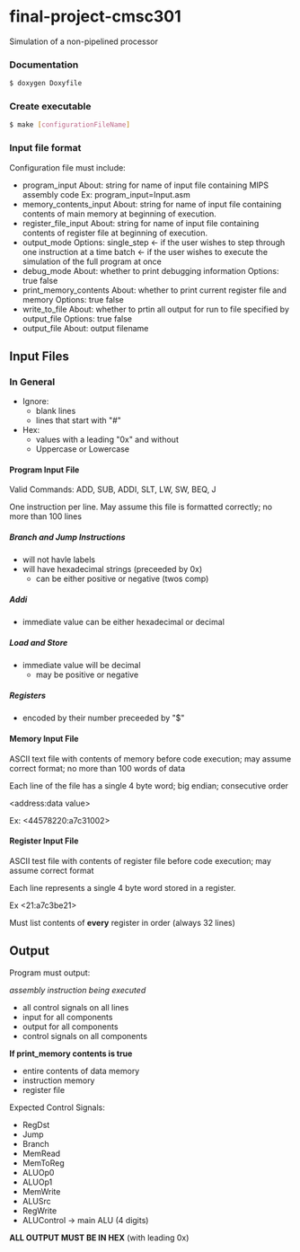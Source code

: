 # final-project-cmsc301
Simulation of a non-pipelined processor

### Documentation
``` bash
$ doxygen Doxyfile
```

### Create executable
``` bash
$ make [configurationFileName]
```


### Input file format
Configuration file must include:
* program_input
   About: string for name of input file containing MIPS assembly code
   Ex:    program_input=Input.asm
* memory_contents_input
   About: string for name of input file containing contents of main memory at beginning of execution.
* register_file_input
   About: string for name of input file containing contents of register file at beginning of execution.
* output_mode
   Options: single_step <- if the user wishes to step through one instruction at a time
            batch       <- if the user wishes to execute the simulation of the full program at once
* debug_mode
   About: whether to print debugging information
   Options: true
            false
* print_memory_contents
   About: whether to print current register file and memory
   Options: true
            false
* write_to_file
   About: whether to prtin all output for run to file specified by output_file
   Options: true
            false
* output_file
   About: output filename


## Input Files

### In General
* Ignore:
   * blank lines
   * lines that start with "#"
* Hex:
   * values with a leading "0x" and without
   * Uppercase or Lowercase

#### Program Input File
Valid Commands: ADD, SUB, ADDI, SLT, LW, SW, BEQ, J

One instruction per line.
May assume this file is formatted correctly; no more than 100 lines

##### Branch and Jump Instructions
* will not havle labels
* will have hexadecimal strings (preceeded by 0x)
   * can be either positive or negative (twos comp)

##### Addi
* immediate value can be either hexadecimal or decimal

##### Load and Store
* immediate value will be decimal
   * may be positive or negative

##### Registers
* encoded by their number preceeded by "$"

#### Memory Input File
ASCII text file with contents of memory before code execution; may assume correct format; no more than 100 words of data

Each line of the file has a single 4 byte word; big endian; consecutive order

<address:data value>

Ex: <44578220:a7c31002>

#### Register Input File
ASCII test file with contents of register file before code execution; may assume correct format

Each line represents a single 4 byte word stored in a register.

<register number:data value>

Ex <21:a7c3be21>

Must list contents of __every__ register in order (always 32 lines)

## Output
Program must output:

_assembly instruction being executed_

* all control signals on all lines
* input for all components
* output for all components
* control signals on all components

__If print_memory contents is true__
* entire contents of data memory
* instruction memory
* register file

Expected Control Signals:
* RegDst
* Jump
* Branch
* MemRead
* MemToReg
* ALUOp0
* ALUOp1
* MemWrite
* ALUSrc
* RegWrite
* ALUControl -> main ALU (4 digits)

__ALL OUTPUT MUST BE IN HEX__ (with leading 0x)